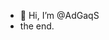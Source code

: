 - 👋 Hi, I’m @AdGaqS
- the end.

<!---
AdGaqS/AdGaqS is a ✨ special ✨ repository because its `README.md` (this file) appears on your GitHub profile.
You can click the Preview link to take a look at your changes.
--->
